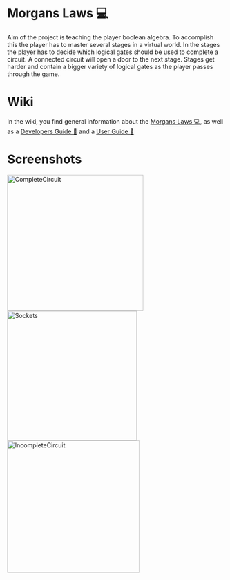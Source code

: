 # Morgans Laws 💻

Aim of the project is teaching the player boolean algebra. To accomplish this the player has to master several stages in a virtual world. In the stages the player has to decide which logical gates should be used to complete a circuit. A connected circuit will open a door to the next stage. Stages get harder and contain a bigger variety of logical gates as the player passes through the game.

# Wiki

In the wiki, you find general information about the [Morgans Laws 💻](https://github.com/VRLAB-HSKL/AVR21-3/wiki), as well as a [Developers Guide 📕](https://github.com/VRLAB-HSKL/AVR21-3/wiki/Getting-Started) and a [User Guide 📗](https://github.com/VRLAB-HSKL/AVR21-3/wiki/User-Guide-%F0%9F%93%97)

# Screenshots

<p>
  <img alt="CompleteCircuit" width="315" src="https://raw.githubusercontent.com/VRLAB-HSKL/AVR21-3/main/documentation/User%20Guide/CompleteCircuit.png">
  <img alt="Sockets" width="300" src="https://raw.githubusercontent.com/VRLAB-HSKL/AVR21-3/main/documentation/User%20Guide/Sockets.png">
  <img alt="IncompleteCircuit" width="306" src="https://raw.githubusercontent.com/VRLAB-HSKL/AVR21-3/main/documentation/User%20Guide/IncompleteCircuit.png">
</p>
